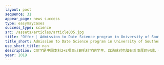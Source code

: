 ```yaml
---
layout: post
sequence: 31
appear_page: news success 
type: easymaycases
success_type: science
src: /assets/articles/article035.jpg
title: "Offer | Admission to Date Science program in University of Southern California with additional offers from top 30 universities"
title_short: Admission to Date Science program in University of Southern California with additional offers from top 30 universities
use_short_title: nan
description: C同学是中国本科2+2项目计算机科学的学生，自幼就对电脑有着浓厚的兴趣，但是仅限于电子竞技方面。因为喜欢电脑所以选了计算机科学专业，但是骨干的现实让C同学认识到了打游戏和计算机科学的区别，仅仅只有3.0出头的GPA更是给C同学再浇一盆冷水。
year: 2019
---
```


